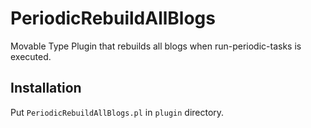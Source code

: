# PeriodicRebuildAllBlogs

Movable Type Plugin that rebuilds all blogs when run-periodic-tasks is executed.

## Installation

Put `PeriodicRebuildAllBlogs.pl` in `plugin` directory.
